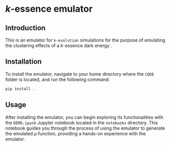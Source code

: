 # $k$-essence emulator

## Introduction
This is an emulator for `k-evolution` simulations for the purpose of emulating the clustering effects of a $k$-essence dark energy .

## Installation

To install the emulator, navigate to your home directory where the `CODE` folder is located, and run the following command:

```bash
pip install .
```

## Usage

After installing the emulator, you can begin exploring its functionalities with the `DEMO.ipynb` Jupyter notebook located in the `notebooks` directory. This notebook guides you through the process of using the emulator to generate the emulated $\mu$ function, providing a hands-on experience with the emulator.


